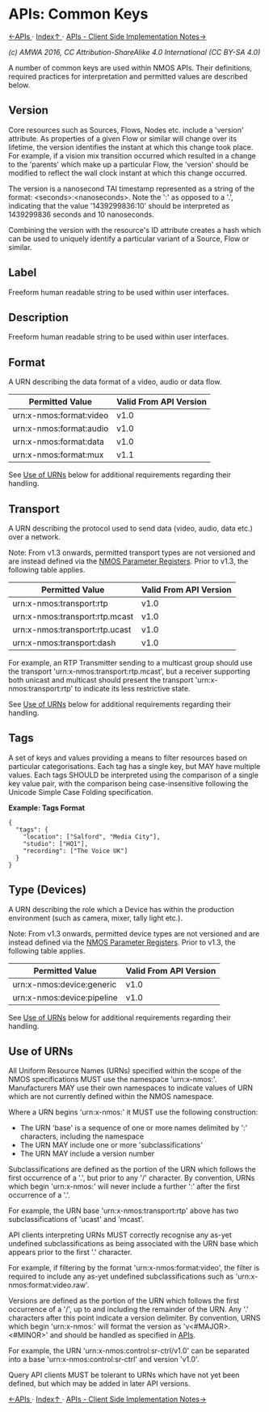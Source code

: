 # APIs: Common Keys
[←APIs ](2.0._APIs.md) · [ Index↑ ](..) · [APIs - Client Side Implementation Notes→](2.2._APIs_-_Client_Side_Implementation_Notes.md)

_(c) AMWA 2016, CC Attribution-ShareAlike 4.0 International (CC BY-SA 4.0)_

A number of common keys are used within NMOS APIs. Their definitions, required practices for interpretation and permitted values are described below.

## Version

Core resources such as Sources, Flows, Nodes etc. include a 'version' attribute. As properties of a given Flow or similar will change over its lifetime, the version identifies the instant at which this change took place. For example, if a vision mix transition occurred which resulted in a change to the 'parents' which make up a particular Flow, the 'version' should be modified to reflect the wall clock instant at which this change occurred.

The version is a nanosecond TAI timestamp represented as a string of the format: &lt;seconds&gt;:&lt;nanoseconds&gt;. Note the ':' as opposed to a '.', indicating that the value '1439299836:10' should be interpreted as 1439299836 seconds and 10 nanoseconds.

Combining the version with the resource's ID attribute creates a hash which can be used to uniquely identify a particular variant of a Source, Flow or similar.

## Label

Freeform human readable string to be used within user interfaces.

## Description

Freeform human readable string to be used within user interfaces.

## Format

A URN describing the data format of a video, audio or data flow.

| **Permitted Value**     | **Valid From API Version** |
|-------------------------|----------------------------|
| urn:x-nmos:format:video | v1.0                       |
| urn:x-nmos:format:audio | v1.0                       |
| urn:x-nmos:format:data  | v1.0                       |
| urn:x-nmos:format:mux   | v1.1                       |

See [Use of URNs](#use-of-urns) below for additional requirements regarding their handling.

## Transport

A URN describing the protocol used to send data (video, audio, data etc.) over a network.

Note: From v1.3 onwards, permitted transport types are not versioned and are instead defined via the [NMOS Parameter Registers](https://github.com/AMWA-TV/nmos-parameter-registers). Prior to v1.3, the following table applies.

| **Permitted Value**            | **Valid From API Version** |
|--------------------------------|----------------------------|
| urn:x-nmos:transport:rtp       | v1.0                       |
| urn:x-nmos:transport:rtp.mcast | v1.0                       |
| urn:x-nmos:transport:rtp.ucast | v1.0                       |
| urn:x-nmos:transport:dash      | v1.0                       |

For example, an RTP Transmitter sending to a multicast group should use the transport 'urn:x-nmos:transport:rtp.mcast', but a receiver supporting both unicast and multicast should present the transport 'urn:x-nmos:transport:rtp' to indicate its less restrictive state.

See [Use of URNs](#use-of-urns) below for additional requirements regarding their handling.

## Tags

A set of keys and values providing a means to filter resources based on particular categorisations. Each tag has a single key, but MAY have multiple values. Each tags SHOULD be interpreted using the comparison of a single key value pair, with the comparison being case-insensitive following the Unicode Simple Case Folding specification.

**Example: Tags Format**
```
{
  "tags": {
    "location": ["Salford", "Media City"],
    "studio": ["HQ1"],
    "recording": ["The Voice UK"]
  }
}
```

## Type (Devices)

A URN describing the role which a Device has within the production environment (such as camera, mixer, tally light etc.).

Note: From v1.3 onwards, permitted device types are not versioned and are instead defined via the [NMOS Parameter Registers](https://github.com/AMWA-TV/nmos-parameter-registers). Prior to v1.3, the following table applies.

| **Permitted Value**        | **Valid From API Version** |
|----------------------------|----------------------------|
| urn:x-nmos:device:generic  | v1.0                       |
| urn:x-nmos:device:pipeline | v1.0                       |

See [Use of URNs](#use-of-urns) below for additional requirements regarding their handling.

## Use of URNs

All Uniform Resource Names (URNs) specified within the scope of the NMOS specifications MUST use the namespace 'urn:x-nmos:'. Manufacturers MAY use their own namespaces to indicate values of URN which are not currently defined within the NMOS namespace.

Where a URN begins 'urn:x-nmos:' it MUST use the following construction:
*   The URN 'base' is a sequence of one or more names delimited by ':' characters, including the namespace
*   The URN MAY include one or more 'subclassifications'
*   The URN MAY include a version number

Subclassifications are defined as the portion of the URN which follows the first occurrence of a '.', but prior to any '/' character. By convention, URNs which begin 'urn:x-nmos:' will never include a further ':' after the first occurrence of a '.'.

For example, the URN base 'urn:x-nmos:transport:rtp' above has two subclassifications of 'ucast' and 'mcast'.

API clients interpreting URNs MUST correctly recognise any as-yet undefined subclassifications as being associated with the URN base which appears prior to the first '.' character.

For example, if filtering by the format 'urn:x-nmos:format:video', the filter is required to include any as-yet undefined subclassifications such as 'urn:x-nmos:format:video.raw'.

Versions are defined as the portion of the URN which follows the first occurrence of a '/', up to and including the remainder of the URN. Any '.' characters after this point indicate a version delimiter. By convention, URNS which begin 'urn:x-nmos:' will format the version as 'v<#MAJOR>.<#MINOR>' and should be handled as specified in [APIs](2.0._APIs.md).

For example, the URN 'urn:x-nmos:control:sr-ctrl/v1.0' can be separated into a base 'urn:x-nmos:control:sr-ctrl' and version 'v1.0'.

Query API clients MUST be tolerant to URNs which have not yet been defined, but which may be added in later API versions.

[←APIs ](2.0._APIs.md) · [ Index↑ ](..) · [APIs - Client Side Implementation Notes→](2.2._APIs_-_Client_Side_Implementation_Notes.md)
